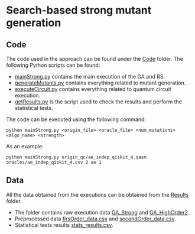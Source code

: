 # Search-based strong mutant generation
## Code
The code used in the approach can be found under the [Code](Code/) folder. The following Python scripts can be found:

- [mainStrong.py](Code/mainStrong.py) contains the main execution of the GA and RS.
- [generateMutants.py](Code/generateMutants.py) contains everything related to mutant generation.
- [executeCircuit.py](Code/executeCircuit.py) contains everything related to quantum circuit execution.
- [getResults.py](Code/getResults.py) Is the script used to check the results and perform the statistical tests.

The code can be executed using the following command:

    python mainStrong.py <origin_file> <oracle_file> <num_mutations> <algo_name> <strength>

As an example:
    
    python mainStrong.py origin_qc/ae_indep_qiskit_4.qasm oracles/ae_indep_qiskit_4.csv 2 ae 1

## Data
All the data obtained from the executions can be obtained from the [Results](Results/) folder. 

- The folder contains raw execution data [GA_Strong](Results/GA_Strong) and [GA_HighOrder2](Results/GA_HighOrder2).
- Preprocessed data [firsOrder_data.csv](Results/firstOrder_data.csv) and [secondOrder_data.csv](Results/secondOrder_data.csv).
- Statistical tests results [stats_results.csv](Results/stats_results.csv).
